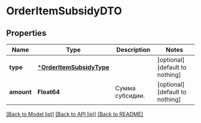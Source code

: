 # OrderItemSubsidyDTO


## Properties
Name | Type | Description | Notes
------------ | ------------- | ------------- | -------------
**type** | [***OrderItemSubsidyType**](OrderItemSubsidyType.md) |  | [optional] [default to nothing]
**amount** | **Float64** | Сумма субсидии. | [optional] [default to nothing]


[[Back to Model list]](../README.md#models) [[Back to API list]](../README.md#api-endpoints) [[Back to README]](../README.md)



